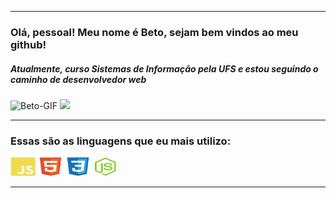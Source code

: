 <hr>
<h3>Olá, pessoal! Meu nome é Beto, sejam bem vindos ao meu github!</h3>
<h5>Atualmente, curso Sistemas de Informação pela UFS e estou seguindo o caminho de desenvolvedor web</h5>
<div>
  <img height="180em" src="https://cdn.discordapp.com/attachments/801998263103651860/877601242971521064/gif-github.gif" alt="Beto-GIF">
  <img height="180em" src="https://github-readme-stats.vercel.app/api?username=nanpluz&show_icons=true&theme=dark&include_all_commits=true&count_private=true">
</div>
<hr>
<h3>Essas são as linguagens que eu mais utilizo: </h3>
<div>
  <img alt="Beto-JS" height="30" width="40" src="https://raw.githubusercontent.com/devicons/devicon/master/icons/javascript/javascript-plain.svg">
  <img alt="Beto-HTML" height="30" width="40" src="https://raw.githubusercontent.com/devicons/devicon/master/icons/html5/html5-original.svg">
  <img alt="Beto-CSS" height="30" width="40" src="https://raw.githubusercontent.com/devicons/devicon/master/icons/css3/css3-original.svg">
  <img alt="Beto-CSS" height="30" width="40" src="https://raw.githubusercontent.com/devicons/devicon/master/icons/nodejs/nodejs-original.svg">
</div>
<hr>
 <!--
<div> 
  <a href="https://www.youtube.com/channel/UC_-uuuZbY0AAt9CViNzvc-Q" target="_blank"><img src="https://img.shields.io/badge/YouTube-FF0000?style=for-the-badge&logo=youtube&logoColor=white" target="_blank"></a>
  <a href="https://instagram.com/rafaballerini" target="_blank"><img src="https://img.shields.io/badge/-Instagram-%23E4405F?style=for-the-badge&logo=instagram&logoColor=white" target="_blank"></a>
 	<a href="https://www.twitch.tv/rafaballerinii" target="_blank"><img src="https://img.shields.io/badge/Twitch-9146FF?style=for-the-badge&logo=twitch&logoColor=white" target="_blank"></a>
 <a href="https://discord.gg/G9GPg5SA75" target="_blank"><img src="https://img.shields.io/badge/Discord-7289DA?style=for-the-badge&logo=discord&logoColor=white" target="_blank"></a> 
  <a href = "mailto:contato@rafaballerini.tech"><img src="https://img.shields.io/badge/-Gmail-%23333?style=for-the-badge&logo=gmail&logoColor=white" target="_blank"></a>
  <a href="https://www.linkedin.com/in/rafaella-ballerini-45875016a" target="_blank"><img src="https://img.shields.io/badge/-LinkedIn-%230077B5?style=for-the-badge&logo=linkedin&logoColor=white" target="_blank"></a> 
 
  ![Snake animation](https://github.com/rafaballerini/rafaballerini/blob/output/github-contribution-grid-snake.svg)
 
</div>

-->
